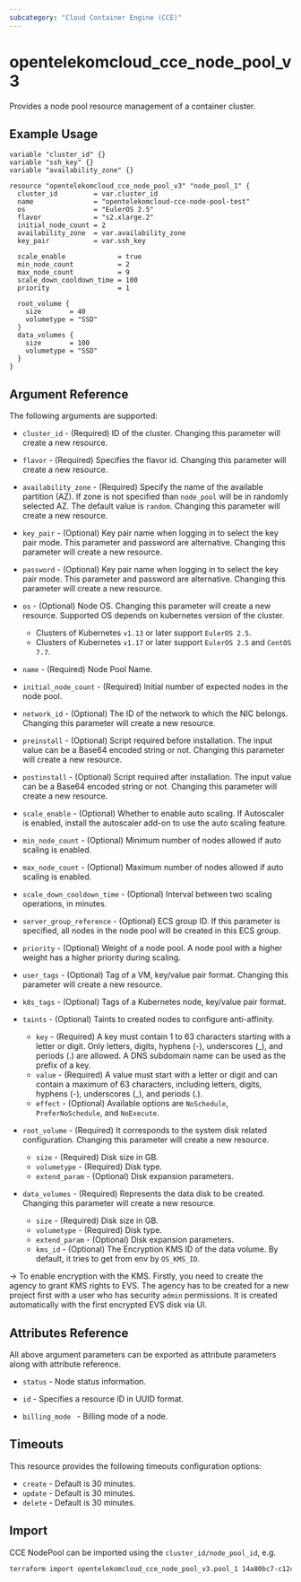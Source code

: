 ```yaml
---
subcategory: "Cloud Container Engine (CCE)"
---
```


# opentelekomcloud_cce_node_pool_v3

Provides a node pool resource management of a container cluster.

## Example Usage

```hcl
variable "cluster_id" {}
variable "ssh_key" {}
variable "availability_zone" {}

resource "opentelekomcloud_cce_node_pool_v3" "node_pool_1" {
  cluster_id         = var.cluster_id
  name               = "opentelekomcloud-cce-node-pool-test"
  os                 = "EulerOS 2.5"
  flavor             = "s2.xlarge.2"
  initial_node_count = 2
  availability_zone  = var.availability_zone
  key_pair           = var.ssh_key

  scale_enable             = true
  min_node_count           = 2
  max_node_count           = 9
  scale_down_cooldown_time = 100
  priority                 = 1

  root_volume {
    size       = 40
    volumetype = "SSD"
  }
  data_volumes {
    size       = 100
    volumetype = "SSD"
  }
}
```

## Argument Reference
The following arguments are supported:

* `cluster_id` - (Required) ID of the cluster. Changing this parameter will create a new resource.

* `flavor` - (Required) Specifies the flavor id. Changing this parameter will create a new resource.

* `availability_zone` - (Required) Specify the name of the available partition (AZ). If zone is not
  specified than `node_pool` will be in randomly selected AZ. The default value is `random`. Changing
  this parameter will create a new resource.

* `key_pair` - (Optional) Key pair name when logging in to select the key pair mode.
  This parameter and password are alternative. Changing this parameter will create a new resource.

* `password` - (Optional) Key pair name when logging in to select the key pair mode.
  This parameter and password are alternative. Changing this parameter will create a new resource.

* `os` - (Optional) Node OS. Changing this parameter will create a new resource.
  Supported OS depends on kubernetes version of the cluster.
  * Clusters of Kubernetes `v1.13` or later support `EulerOS 2.5`.
  * Clusters of Kubernetes `v1.17` or later support `EulerOS 2.5` and `CentOS 7.7`.

* `name` - (Required) Node Pool Name.

* `initial_node_count` - (Required) Initial number of expected nodes in the node pool.

* `network_id` - (Optional) The ID of the network to which the NIC belongs. Changing this parameter will create a new resource.

* `preinstall` - (Optional) Script required before installation. The input value can be a Base64 encoded string or not.
  Changing this parameter will create a new resource.

* `postinstall` - (Optional) Script required after installation. The input value can be a Base64 encoded string or not.
  Changing this parameter will create a new resource.

* `scale_enable` - (Optional) Whether to enable auto scaling. If Autoscaler is enabled, install the autoscaler add-on to use the auto scaling feature.

* `min_node_count` - (Optional) Minimum number of nodes allowed if auto scaling is enabled.

* `max_node_count` - (Optional) Maximum number of nodes allowed if auto scaling is enabled.

* `scale_down_cooldown_time` - (Optional) Interval between two scaling operations, in minutes.

* `server_group_reference` - (Optional) ECS group ID. If this parameter is specified, all nodes in the node pool will be created in this ECS group.

* `priority` - (Optional) Weight of a node pool. A node pool with a higher weight has a higher priority during scaling.

* `user_tags` - (Optional) Tag of a VM, key/value pair format. Changing this parameter will create a new resource.

* `k8s_tags` - (Optional) Tags of a Kubernetes node, key/value pair format.

* `taints` - (Optional) Taints to created nodes to configure anti-affinity.
  * `key` - (Required) A key must contain 1 to 63 characters starting with a letter or digit. Only letters, digits, hyphens (-), underscores (_), and periods (.) are allowed. A DNS subdomain name can be used as the prefix of a key.
  * `value` - (Required) A value must start with a letter or digit and can contain a maximum of 63 characters, including letters, digits, hyphens (-), underscores (_), and periods (.).
  * `effect` - (Optional) Available options are `NoSchedule`, `PreferNoSchedule`, and `NoExecute`.

* `root_volume` - (Required) It corresponds to the system disk related configuration. Changing this parameter will create a new resource.
  * `size` - (Required) Disk size in GB.
  * `volumetype` - (Required) Disk type.
  * `extend_param` - (Optional) Disk expansion parameters.

* `data_volumes` - (Required) Represents the data disk to be created. Changing this parameter will create a new resource.
  * `size` - (Required) Disk size in GB.
  * `volumetype` - (Required) Disk type.
  * `extend_param` - (Optional) Disk expansion parameters.
  * `kms_id` - (Optional) The Encryption KMS ID of the data volume. By default, it tries to get from env by `OS_KMS_ID`.

-> To enable encryption with the KMS. Firstly, you need to create the agency to grant KMS rights to EVS.
The agency has to be created for a new project first with a user who has security `admin` permissions.
It is created automatically with the first encrypted EVS disk via UI.

## Attributes Reference

All above argument parameters can be exported as attribute parameters along with attribute reference.

* `status` - Node status information.

* `id` - Specifies a resource ID in UUID format.

* `billing_mode ` - Billing mode of a node.

## Timeouts

This resource provides the following timeouts configuration options:
  - `create` - Default is 30 minutes.
  - `update` - Default is 30 minutes.
  - `delete` - Default is 30 minutes.

## Import

CCE NodePool can be imported using the `cluster_id/node_pool_id`, e.g.

```sh
terraform import opentelekomcloud_cce_node_pool_v3.pool_1 14a80bc7-c12c-4fe0-a38a-cb77eeac9bd6/89c60255-9bd6-460c-822a-e2b959ede9d2
```
